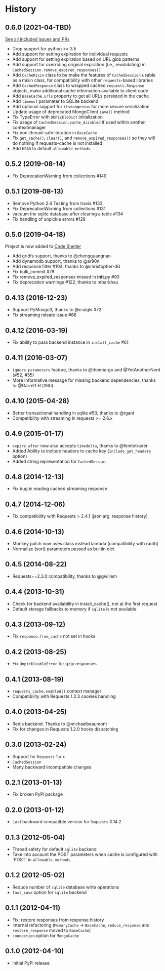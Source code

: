 # History

## 0.6.0 (2021-04-TBD)
[See all included issues and PRs](https://github.com/reclosedev/requests-cache/milestone/1?closed=1)

* Drop support for python <= 3.5
* Add support for setting expiration for individual requests
* Add support for setting expiration based on URL glob patterns
* Add support for overriding original expiration (i.e., revalidating) in `CachedSession.remove_expired_responses()` 
* Add `CacheMixin` class to be make the features of `CachedSession` usable as a mixin class,
  for compatibility with other `requests`-based libraries
* Add `CachedResponse` class to wrapped cached `requests.Response` objects, make additional cache
  information available to client code
* Add `BaseCache.urls` property to get all URLs persisted in the cache
* Add `timeout` parameter to SQLite backend
* Add optional support for `itsdangerous` for more secure serialization
* Update usage of deprecated MongoClient `save()` method
* Fix TypeError with `DbPickleDict` initialization
* Fix usage of `CachedSession.cache_disabled` if used within another contextmanager
* Fix non-thread-safe iteration in `BaseCache`
* Fix `get_cache()`, `clear()`, and `remove_expired_responses()` so they will do nothing if
  requests-cache is not installed
* Add `HEAD` to default `allowable_methods`

## 0.5.2 (2019-08-14)
* Fix DeprecationWarning from collections #140

## 0.5.1 (2019-08-13)
* Remove Python 2.6 Testing from travis #133
* Fix DeprecationWarning from collections #131
* vacuum the sqlite database after clearing a table #134
* Fix handling of unpickle errors #128

## 0.5.0 (2019-04-18)
Project is now added to [Code Shelter](https://www.codeshelter.co)

* Add gridfs support, thanks to @chengguangnan
* Add dynamodb support, thanks to @ar90n
* Add response filter #104, thanks to @christopher-dG
* Fix bulk_commit #78
* Fix remove_expired_responses missed in __init__.py #93
* Fix deprecation warnings #122, thanks to mbarkhau

## 0.4.13 (2016-12-23)
* Support PyMongo3, thanks to @craigls #72
* Fix streaming releate issue #68

## 0.4.12 (2016-03-19)
* Fix ability to pass backend instance in `install_cache` #61


## 0.4.11 (2016-03-07)
* `ignore_parameters` feature, thanks to @themiurgo and @YetAnotherNerd (#52, #55)
* More informative message for missing backend dependencies, thanks to @Garrett-R (#60)

## 0.4.10 (2015-04-28)
* Better transactional handling in sqlite #50, thanks to @rgant
* Compatibility with streaming in requests >= 2.6.x

## 0.4.9 (2015-01-17)
* `expire_after` now also accepts `timedelta`, thanks to @femtotrader
* Added Ability to include headers to cache key (`include_get_headers` option)
* Added string representation for `CachedSession`

## 0.4.8 (2014-12-13)
* Fix bug in reading cached streaming response

## 0.4.7 (2014-12-06)
* Fix compatibility with Requests > 2.4.1 (json arg, response history)

## 0.4.6 (2014-10-13)
* Monkey patch now uses class instead lambda (compatibility with rauth)
* Normalize (sort) parameters passed as builtin dict

## 0.4.5 (2014-08-22)
* Requests==2.3.0 compatibility, thanks to @gwillem

## 0.4.4 (2013-10-31)
* Check for backend availability in install_cache(), not at the first request
* Default storage fallbacks to memory if `sqlite` is not available

## 0.4.3 (2013-09-12)
* Fix `response.from_cache` not set in hooks

## 0.4.2 (2013-08-25)
* Fix `UnpickleableError` for gzip responses


## 0.4.1 (2013-08-19)
* `requests_cache.enabled()` context manager
* Compatibility with Requests 1.2.3 cookies handling

## 0.4.0 (2013-04-25)
* Redis backend. Thanks to @michaelbeaumont
* Fix for changes in Requests 1.2.0 hooks dispatching


## 0.3.0 (2013-02-24)
* Support for `Requests` 1.x.x
* `CachedSession`
* Many backward incompatible changes

## 0.2.1 (2013-01-13)
* Fix broken PyPi package

## 0.2.0 (2013-01-12)
* Last backward compatible version for `Requests` 0.14.2

## 0.1.3 (2012-05-04)
* Thread safety for default `sqlite` backend
* Take into account the POST parameters when cache is configured
  with 'POST' in `allowable_methods`

## 0.1.2 (2012-05-02)
* Reduce number of `sqlite` database write operations
* `fast_save` option for `sqlite` backend

## 0.1.1 (2012-04-11)
* Fix: restore responses from response.history
* Internal refactoring (`MemoryCache` -> `BaseCache`, `reduce_response`
  and `restore_response` moved to `BaseCache`)
* `connection` option for `MongoCache`

## 0.1.0 (2012-04-10)
* initial PyPI release
